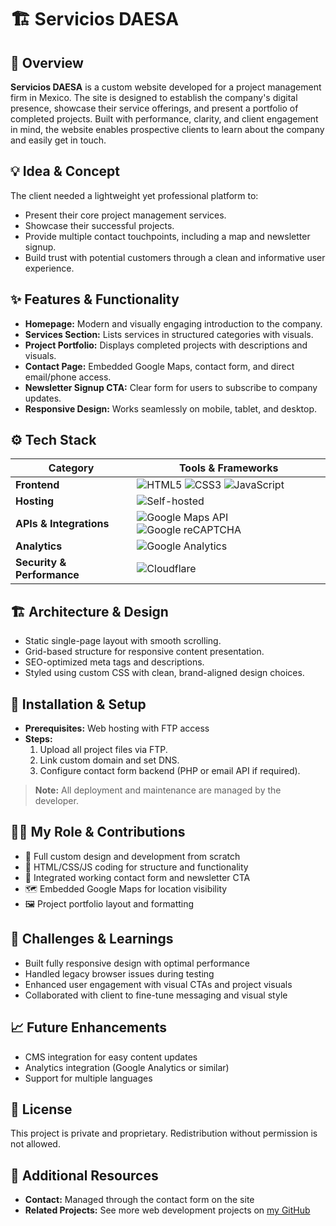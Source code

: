 # 🏗️ Servicios DAESA

## 🧭 Overview
**Servicios DAESA** is a custom website developed for a project management firm in Mexico. The site is designed to establish the company's digital presence, showcase their service offerings, and present a portfolio of completed projects. Built with performance, clarity, and client engagement in mind, the website enables prospective clients to learn about the company and easily get in touch.

## 💡 Idea & Concept
The client needed a lightweight yet professional platform to:
- Present their core project management services.
- Showcase their successful projects.
- Provide multiple contact touchpoints, including a map and newsletter signup.
- Build trust with potential customers through a clean and informative user experience.

## ✨ Features & Functionality
- **Homepage:** Modern and visually engaging introduction to the company.
- **Services Section:** Lists services in structured categories with visuals.
- **Project Portfolio:** Displays completed projects with descriptions and visuals.
- **Contact Page:** Embedded Google Maps, contact form, and direct email/phone access.
- **Newsletter Signup CTA:** Clear form for users to subscribe to company updates.
- **Responsive Design:** Works seamlessly on mobile, tablet, and desktop.

## ⚙️ Tech Stack
| **Category**           | **Tools & Frameworks** |
|------------------------|------------------------|
| **Frontend**           | ![HTML5](https://img.shields.io/badge/HTML5-E34F26?style=for-the-badge&logo=html5&logoColor=white) ![CSS3](https://img.shields.io/badge/CSS3-1572B6?style=for-the-badge&logo=css3&logoColor=white) ![JavaScript](https://img.shields.io/badge/JavaScript-F7DF1E?style=for-the-badge&logo=javascript&logoColor=black) |
| **Hosting**            | ![Self-hosted](https://img.shields.io/badge/Self--Hosted-000000?style=for-the-badge&logo=serverfault&logoColor=white) |
| **APIs & Integrations** | ![Google Maps API](https://img.shields.io/badge/Google%20Maps%20API-4285F4?style=for-the-badge&logo=googlemaps&logoColor=white) ![Google reCAPTCHA](https://img.shields.io/badge/Google%20reCAPTCHA-4285F4?style=for-the-badge&logo=google&logoColor=white) |
| **Analytics**          | ![Google Analytics](https://img.shields.io/badge/Analytics-e37400?logo=googleanalytics&logoColor=white&style=for-the-badge) |
| **Security & Performance** | ![Cloudflare](https://img.shields.io/badge/Cloudflare-F38020?logo=cloudflare&logoColor=white&style=for-the-badge) |

## 🏗 Architecture & Design
- Static single-page layout with smooth scrolling.
- Grid-based structure for responsive content presentation.
- SEO-optimized meta tags and descriptions.
- Styled using custom CSS with clean, brand-aligned design choices.

## 🚀 Installation & Setup
- **Prerequisites:** Web hosting with FTP access
- **Steps:**
  1. Upload all project files via FTP.
  2. Link custom domain and set DNS.
  3. Configure contact form backend (PHP or email API if required).

> **Note:** All deployment and maintenance are managed by the developer.

## 🧑‍💻 My Role & Contributions
- 💼 Full custom design and development from scratch
- 🧱 HTML/CSS/JS coding for structure and functionality
- 📧 Integrated working contact form and newsletter CTA
- 🗺️ Embedded Google Maps for location visibility
- 🖼️ Project portfolio layout and formatting

## 🧗 Challenges & Learnings
- Built fully responsive design with optimal performance
- Handled legacy browser issues during testing
- Enhanced user engagement with visual CTAs and project visuals
- Collaborated with client to fine-tune messaging and visual style

## 📈 Future Enhancements
- CMS integration for easy content updates
- Analytics integration (Google Analytics or similar)
- Support for multiple languages

## 🪪 License
This project is private and proprietary. Redistribution without permission is not allowed.

## 🔗 Additional Resources
- **Contact:** Managed through the contact form on the site
- **Related Projects:** See more web development projects on [my GitHub](https://github.com/yourusername)
